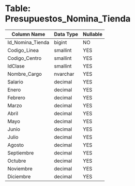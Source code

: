# Table: Presupuestos_Nomina_Tienda

| Column Name | Data Type | Nullable |
|-------------|-----------|----------|
| Id_Nomina_Tienda | bigint | NO |
| Codigo_Linea | smallint | YES |
| Codigo_Centro | smallint | YES |
| IdClase | smallint | YES |
| Nombre_Cargo | nvarchar | YES |
| Salario | decimal | YES |
| Enero | decimal | YES |
| Febrero | decimal | YES |
| Marzo | decimal | YES |
| Abril | decimal | YES |
| Mayo | decimal | YES |
| Junio | decimal | YES |
| Julio | decimal | YES |
| Agosto | decimal | YES |
| Septiembre | decimal | YES |
| Octubre | decimal | YES |
| Noviembre | decimal | YES |
| Diciembre | decimal | YES |
